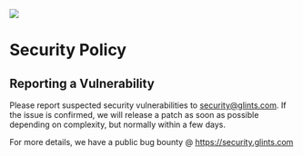 ![](https://security.glints.com/assets/glints-security-logo.png)

# Security Policy


## Reporting a Vulnerability

Please report suspected security vulnerabilities to security@glints.com.
If the issue is confirmed, we will release a patch as soon as possible depending on complexity, but normally within a few days.

For more details, we have a public bug bounty @ https://security.glints.com
